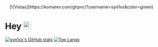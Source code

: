 <p align="center">   
  [!{Vistas](https://komarev.com/ghpvc/?username=syn1xx&color=green) 
</p>

# Hey <img src="https://media.giphy.com/media/hvRJCLFzcasrR4ia7z/giphy.gif" width="25px">

[![syn1xx's GitHub stats](https://github-readme-stats.vercel.app/api?username=syn1xx)](https://github.com/syn1xx/github-readme-stats)
[![Top Langs](https://github-readme-stats.vercel.app/api/top-langs/?username=syn1xx&layout=compact)](https://github.com/syn1xx/github-readme-stats)
<p>  
